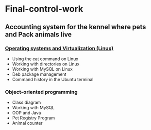 # Final-control-work

## Accounting system for the kennel where pets and Pack animals live

### [Operating systems and Virtualization (Linux)](https://github.com/AzarnykhOleg/Final-control-work/blob/OperatingsystemsandVirtualization(Linux)/Operating%20systems%20and%20Virtualization%20(Linux)/Linux.md)

* Using the cat command on Linux
* Working with directories on Linux
* Working with MySQL on Linux
* Deb package management
* Command history in the Ubuntu terminal

### Object-oriented programming

* Class diagram
* Working with MySQL
* OOP and Java
* Pet Registry Program
* Animal counter
